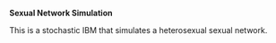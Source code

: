 **Sexual Network Simulation**

This is a stochastic IBM that simulates a heterosexual sexual network. 